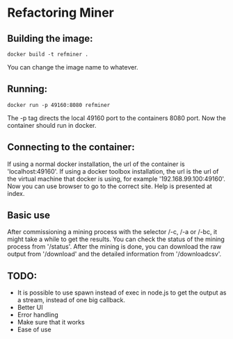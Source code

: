 # Refactoring Miner

## Building the image:
	docker build -t refminer .
You can change the image name to whatever.

## Running:
    docker run -p 49160:8080 refminer

The -p tag directs the local 49160 port to the containers 8080 port. Now the container should run in docker.

## Connecting to the container:
If using a normal docker installation, the url of the container is 'localhost:49160'. If using a docker toolbox installation, the url is the url of the virtual machine that docker is using, for example '192.168.99.100:49160'. Now you can use browser to go to the correct site. Help is presented at index.

## Basic use
After commissioning a mining process with the selector /-c, /-a or /-bc, it might take a while to get the results. You can check the status of the mining process from '/status'. After the mining is done, you can download the raw output from '/download' and the detailed information from '/downloadcsv'. 

## TODO:
- It is possible to use spawn instead of exec in node.js to get the output as a stream, instead of one big callback.
- Better UI
- Error handling
- Make sure that it works
- Ease of use